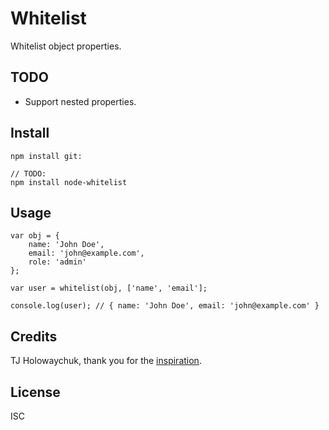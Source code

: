 # Whitelist

Whitelist object properties.

## TODO

* Support nested properties.

## Install

    npm install git:

    // TODO:
    npm install node-whitelist
    
## Usage

    var obj = {
        name: 'John Doe',
        email: 'john@example.com',
        role: 'admin'
    };
    
    var user = whitelist(obj, ['name', 'email'];
    
    console.log(user); // { name: 'John Doe', email: 'john@example.com' }

## Credits

TJ Holowaychuk, thank you for the [inspiration](https://github.com/visionmedia/node-only).

## License

ISC